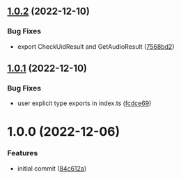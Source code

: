 ## [1.0.2](https://github.com/bloop-box/bloop-server-node/compare/v1.0.1...v1.0.2) (2022-12-10)


### Bug Fixes

* export CheckUidResult and GetAudioResult ([7568bd2](https://github.com/bloop-box/bloop-server-node/commit/7568bd258ab27af8b914741a5ff84aacbbeb3fd1))

## [1.0.1](https://github.com/bloop-box/bloop-server-node/compare/v1.0.0...v1.0.1) (2022-12-10)


### Bug Fixes

* user explicit type exports in index.ts ([fcdce69](https://github.com/bloop-box/bloop-server-node/commit/fcdce6918de9be3b9017766df5f64052a66486f6))

# 1.0.0 (2022-12-06)


### Features

* initial commit ([84c612a](https://github.com/bloop-box/bloop-server-node/commit/84c612a512ecc61f6c518d502707371962306dbd))
